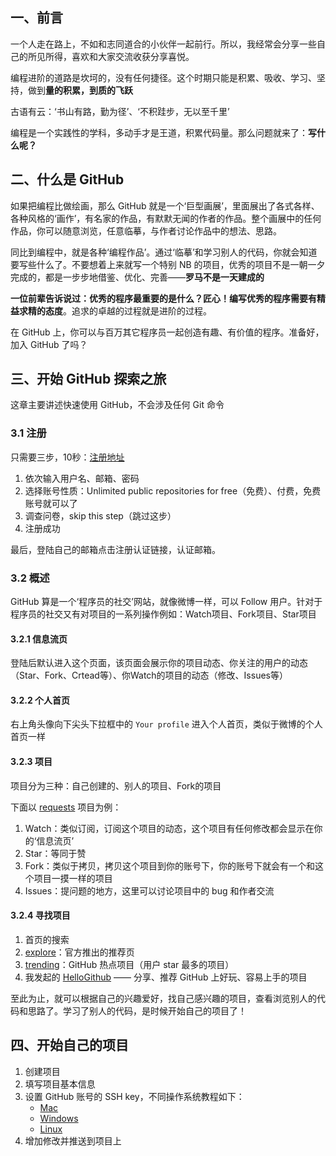 ## 一、前言
一个人走在路上，不如和志同道合的小伙伴一起前行。所以，我经常会分享一些自己的所见所得，喜欢和大家交流收获分享喜悦。

编程进阶的道路是坎坷的，没有任何捷径。这个时期只能是积累、吸收、学习、坚持，做到**量的积累，到质的飞跃**

古语有云：‘书山有路，勤为径’、‘不积跬步，无以至千里’

编程是一个实践性的学科，多动手才是王道，积累代码量。那么问题就来了：**写什么呢？**

## 二、什么是 GitHub
如果把编程比做绘画，那么 GitHub 就是一个‘巨型画展’，里面展出了各式各样、各种风格的‘画作’，有名家的作品，有默默无闻的作者的作品。整个画展中的任何作品，你可以随意浏览，任意临摹，与作者讨论作品中的想法、思路。

同比到编程中，就是各种‘编程作品’。通过‘临摹’和学习别人的代码，你就会知道要写些什么了。不要想着上来就写一个特别 NB 的项目，优秀的项目不是一朝一夕完成的，都是一步步地借鉴、优化、完善——**罗马不是一天建成的**

**一位前辈告诉说过：优秀的程序最重要的是什么？匠心！编写优秀的程序需要有精益求精的态度**。追求的卓越的过程就是进阶的过程。

在 GitHub 上，你可以与百万其它程序员一起创造有趣、有价值的程序。准备好，加入 GitHub 了吗？

## 三、开始 GitHub 探索之旅
这章主要讲述快速使用 GitHub，不会涉及任何 Git 命令

### 3.1 注册
只需要三步，10秒：[注册地址](https://github.com/join)
1. 依次输入用户名、邮箱、密码
2. 选择账号性质：Unlimited public repositories for free（免费）、付费，免费账号就可以了
3. 调查问卷，skip this step（跳过这步）
4. 注册成功

最后，登陆自己的邮箱点击注册认证链接，认证邮箱。

### 3.2 概述
GitHub 算是一个‘程序员的社交’网站，就像微博一样，可以 Follow 用户。针对于程序员的社交又有对项目的一系列操作例如：Watch项目、Fork项目、Star项目

#### 3.2.1 信息流页

登陆后默认进入这个页面，该页面会展示你的项目动态、你关注的用户的动态（Star、Fork、Crtead等）、你Watch的项目的动态（修改、Issues等）

#### 3.2.2 个人首页

右上角头像向下尖头下拉框中的 `Your profile` 进入个人首页，类似于微博的个人首页一样

#### 3.2.3 项目
项目分为三种：自己创建的、别人的项目、Fork的项目

下面以 [requests](https://github.com/kennethreitz/requests) 项目为例：


1. Watch：类似订阅，订阅这个项目的动态，这个项目有任何修改都会显示在你的‘信息流页’
2. Star：等同于赞
3. Fork：类似于拷贝，拷贝这个项目到你的账号下，你的账号下就会有一个和这个项目一摸一样的项目
4. Issues：提问题的地方，这里可以讨论项目中的 bug 和作者交流

#### 3.2.4 寻找项目
1. 首页的搜索
2. [explore](https://github.com/explore)：官方推出的推荐页
3. [trending](https://github.com/trending)：GitHub 热点项目（用户 star 最多的项目）
4. 我发起的 [HelloGithub](https://github.com/521xueweihan/HelloGitHub) —— 分享、推荐 GitHub 上好玩、容易上手的项目

至此为止，就可以根据自己的兴趣爱好，找自己感兴趣的项目，查看浏览别人的代码和思路了。学习了别人的代码，是时候开始自己的项目了！

## 四、开始自己的项目
1. 创建项目
2. 填写项目基本信息
3. 设置 GitHub 账号的 SSH key，不同操作系统教程如下：
	- [Mac](https://help.github.com/articles/adding-a-new-ssh-key-to-your-github-account/#platform-mac)
	- [Windows](https://help.github.com/articles/adding-a-new-ssh-key-to-your-github-account/#platform-windows)
	- [Linux](https://help.github.com/articles/adding-a-new-ssh-key-to-your-github-account/#platform-linux)
4. 增加修改并推送到项目上
